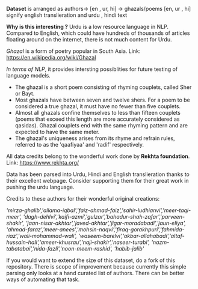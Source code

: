 **Dataset** is arranged as authors-> [en , ur, hi] -> ghazals/poems
[en, ur , hi] signify english translieration and urdu , hindi text

**Why is this interesting ?**
Urdu is a low resource language in NLP. Compared to English, which could have hundreds of thousands of articles floating around on the internet,
there is not much content for Urdu.

*Ghazal* is a form of poetry popular in South Asia. 
Link: https://en.wikipedia.org/wiki/Ghazal

*In terms of NLP*, it provides intersting possiblities for future testing of language models.

- The ghazal is a short poem consisting of rhyming couplets, called Sher or Bayt. 
- Most ghazals have between seven and twelve shers. For a poem to be considered a true ghazal, it must have no fewer than five couplets. 
- Almost all ghazals confine themselves to less than fifteen couplets (poems that exceed this length are more accurately considered as qasidas). Ghazal couplets end with the same rhyming pattern and are expected to have the same meter. 
- The ghazal's uniqueness arises from its rhyme and refrain rules, referred to as the 'qaafiyaa' and 'radif' respectively. 

All data credits belong to the wonderful work done by **Rekhta foundation**.
Link: https://www.rekhta.org/

Data has been parsed into Urdu, Hindi and English translieration thanks to their excellent webpage.
Consider supporting them for their great work in pushing the urdu language.


Credits to these authors for their wonderful original creations:

*'mirza-ghalib','allama-iqbal','faiz-ahmad-faiz','sahir-ludhianvi','meer-taqi-meer',
'dagh-dehlvi','kaifi-azmi','gulzar','bahadur-shah-zafar','parveen-shakir',
'jaan-nisar-akhtar','javed-akhtar','jigar-moradabadi','jaun-eliya',
 'ahmad-faraz','meer-anees','mohsin-naqvi','firaq-gorakhpuri','fahmida-riaz','wali-mohammad-wali',
 'waseem-barelvi','akbar-allahabadi','altaf-hussain-hali','ameer-khusrau','naji-shakir','naseer-turabi',
 'nazm-tabatabai','nida-fazli','noon-meem-rashid', 'habib-jalib'*


If you would want to extend the size of this dataset, do a fork of this repository. 
There is scope of improvement because currently this simple parsing only looks at a hand curated list of authors.
There can be better ways of automating that task.
